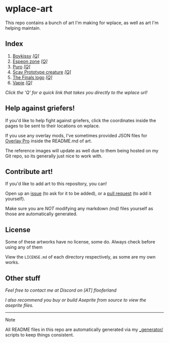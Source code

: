 # wplace-art

This repo contains a bunch of art I'm making for wplace, as well as art I'm helping maintain.

## Index

1. [Boykissy](./boykissy/) [*[Q]*](https://wplace.live/?lat=46.182690758083275&lng=21.34256802802733&zoom=15.887549562458203)
2. [Espeon zone](./espeon_zone/) [*[Q]*](https://wplace.live/?lat=46.17550974637054&lng=21.311806309277333&zoom=16.475640118883295)
3. [Puro](./puro/) [*[Q]*](https://wplace.live/?lat=46.16650172790631&lng=21.18735318427732&zoom=16.155257546899563)
4. [Scav Prototype creature](./scav_creature/) [*[Q]*](https://wplace.live/?lat=46.17830923535645&lng=21.372275059277328&zoom=16.207932134442082)
5. [The Finals logo](./the_finals_logo/) [*[Q]*](https://wplace.live/?lat=46.18171711654079&lng=21.35610318427733&zoom=15.905107758305785)
6. [Vapie](./vapie/) [*[Q]*](TODO)

*Click the 'Q' for a quick link that takes you directly to the wplace url!*

## Help against griefers!

If you'd like to help fight against griefers, click the coordinates inside the pages to be sent to their locations on wplace.

If you use any overlay mods,
I've sometimes provided JSON files for [Overlay Pro](https://greasyfork.org/en/scripts/545041-wplace-overlay-pro)
inside the README.md of art.

The reference images will update as well due to them being hosted on my Git repo, so its generally just nice to work with.

## Contribute art!

If you'd like to add art to this repository, you can!

Open up an [issue](https://github.com/FlooferLand/wplace-art/issues) (to ask for it to be added), or a [pull request](https://github.com/FlooferLand/wplace-art/pulls) (to add it yourself).

Make sure you are *NOT* modifying any markdown *(md)* files yourself as those are automatically generated.

## License

Some of these artworks have no license, some do. Always check before using any of them

View the `LICENSE.md` of each directory respectively, as some are my own works.

## Other stuff

*Feel free to contact me at Discord on [AT] flooferland*

*I also recommend you buy or build Aseprite from source to view the aseprite files.*

---

> [!NOTE]
> All README files in this repo are automatically generated via my [_generator/](./_generator) scripts to keep things consistent.
